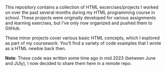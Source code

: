 This repository contains a collection of HTML excercises/projects I worked on over the past several months during my HTML programming 
course in school. These projects were originally developed for various assignments and learning exercises, but I’ve only now organized and pushed them to GitHub.

These minor projects cover various basic HTML concepts, which I explored as 
part of my coursework. You’ll find a variety of code examples that I wrote as a HTML newbie back then.

**Note**: These code was written some time ago in mid 2023 (between June and JUly), I now decided to share them here in a remote repo.
